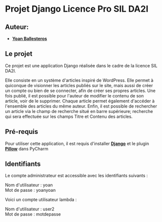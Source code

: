 # Projet Django Licence Pro SIL DA2I  

## Auteur:

* [**Yoan Ballesteros**](https://github.com/byoan)

## Le projet

Ce projet est une application Django réalisée dans le cadre de la licence SIL DA2I.

Elle consiste en un système d'articles inspiré de WordPress.
Elle permet à quiconque de visionner les articles publiés sur le site, mais aussi de créer
un compte ou bien de se connecter, afin de créer ses propres articles.
Une fois publié, il est possible pour l'auteur de modifier le contenu de son article, 
voir de le supprimer.
Chaque article permet également d'accéder à l'ensemble des articles du même auteur.
Enfin, il est possible de rechercher un article via le champ de recherche situé en barre
supérieure; recherche qui sera effectuée sur les champs Titre et Contenu des articles. 

## Pré-requis

Pour utiliser cette application, il est requis d'installer [**Django**](https://www.djangoproject.com/) et le plugin [**Pillow**](https://pillow.readthedocs.io/en/latest/) dans PyCharm
 
 
## Identifiants

Le compte administrateur est accessible avec les identifiants suivants : 

Nom d'utilisateur : yoan  
Mot de passe : yoanyoan  

Voici un compte utilisateur lambda : 

Nom d'utilisateur : user2  
Mot de passe : motdepasse  